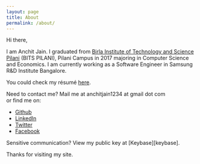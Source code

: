 ```yaml
---
layout: page
title: About
permalink: /about/
---
```

Hi there,

I am Anchit Jain. I graduated from [Birla Institute of Technology and Science Pilani][bits] (BITS PILANI), Pilani Campus in 2017 majoring in Computer Science and Economics. I am currently working as a  Software Engineer in Samsung R&D Institute Bangalore.

You could check my résumé [here][resume].

Need to contact me? Mail me at anchitjain1234 at gmail dot com  
or find me on: 
<ul>
<li><a href="https://github.com/anchitjain1234">Github</a></li>
<li><a href="https://linkedin.com/in/anchitjain1234">LinkedIn</a></li>
<li><a href="https://twitter.com/anchitjain1234">Twitter</a></li>
<li><a href="https://www.facebook.com/anchit.jain.1234">Facebook</a></li>
</ul>
Sensitive communication? View my public key at [Keybase][keybase].

Thanks for visiting my site.

[bits]: http://www.bits-pilani.ac.in/
[resume]: ../assets/resume.pdf/
[keybase]: https://keybase.io/anchitjain1234/
